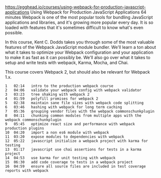 https://egghead.io/courses/using-webpack-for-production-javascript-applications
Using Webpack for Production JavaScript Applications
 64 minutes
Webpack is one of the most popular tools for bundling JavaScript applications and libraries, and it's growing more popular every day. It is so loaded with features that it's sometimes difficult to know what's even possible.

In this course, Kent C. Dodds takes you through some of the most valuable features of the Webpack JavaScript module bundler. We'll learn a ton about what it takes to optimize your Webpack configuration and your application to make it as fast as it can possibly be. We'll also go over what it takes to setup and write tests with webpack, Karma, Mocha, and Chai.

This course covers Webpack 2, but should also be relevant for Webpack 1.x.


	1	02:14	intro to the production webpack course
	2	04:06	validate your webpack config with webpack validator
	3	03:23	tree shaking with webpack 2
	4	01:59	polyfill promises for webpack 2
	5	02:38	maintain sane file sizes with webpack code splitting
	6	03:46	hashing with webpack for long term caching
	7	05:36	grouping vendor files with the webpack commonschunkplugin
	8	04:11	chunking common modules from multiple apps with the webpack commonschunkplugin
	9	05:45	optimize react size and performance with webpack production plugins
	10	04:20	import a non es6 module with webpack
	11	03:20	expose modules to dependencies with webpack
	12	05:22	javascript initialize a webpack project with karma for testing
	13	01:17	javascript use chai assertions for tests in a karma project
	14	04:53	use karma for unit testing with webpack
	15	06:30	add code coverage to tests in a webpack project
	16	04:59	ensure all source files are included in test coverage reports with webpack